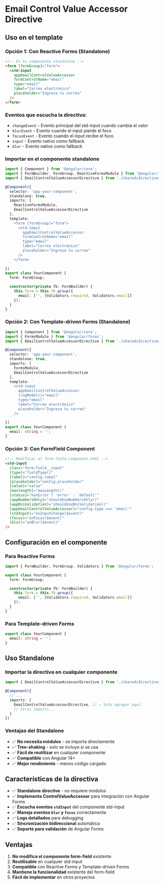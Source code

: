 # Email Control Value Accessor Directive

## Uso en el template

### Opción 1: Con Reactive Forms (Standalone)
```html
<!-- En tu componente standalone -->
<form [formGroup]="form">
  <std-input
    appEmailControlValueAccessor
    formControlName="email"
    type="email"
    label="Correo electrónico"
    placeholder="Ingresa tu correo"
  />
</form>
```

### Eventos que escucha la directiva:
- `changeEvent` - Evento principal del std-input cuando cambia el valor
- `blurEvent` - Evento cuando el input pierde el foco
- `focusEvent` - Evento cuando el input recibe el foco
- `input` - Evento nativo como fallback
- `blur` - Evento nativo como fallback

### Importar en el componente standalone
```typescript
import { Component } from '@angular/core';
import { FormBuilder, FormGroup, ReactiveFormsModule } from '@angular/forms';
import { EmailControlValueAccessorDirective } from './shared/directives/email-control-value-accessor.directive';

@Component({
  selector: 'app-your-component',
  standalone: true,
  imports: [
    ReactiveFormsModule,
    EmailControlValueAccessorDirective
  ],
  template: `
    <form [formGroup]="form">
      <std-input
        appEmailControlValueAccessor
        formControlName="email"
        type="email"
        label="Correo electrónico"
        placeholder="Ingresa tu correo"
      />
    </form>
  `
})
export class YourComponent {
  form: FormGroup;

  constructor(private fb: FormBuilder) {
    this.form = this.fb.group({
      email: ['', [Validators.required, Validators.email]]
    });
  }
}
```

### Opción 2: Con Template-driven Forms (Standalone)
```typescript
import { Component } from '@angular/core';
import { FormsModule } from '@angular/forms';
import { EmailControlValueAccessorDirective } from './shared/directives/email-control-value-accessor.directive';

@Component({
  selector: 'app-your-component',
  standalone: true,
  imports: [
    FormsModule,
    EmailControlValueAccessorDirective
  ],
  template: `
    <std-input
      appEmailControlValueAccessor
      [(ngModel)]="email"
      type="email"
      label="Correo electrónico"
      placeholder="Ingresa tu correo"
    />
  `
})
export class YourComponent {
  email: string = '';
}
```

### Opción 3: Con FormField Component
```html
<!-- Modificar el form-field.component.html -->
<std-input
  class="form-field__input"
  [type]="fieldType()"
  [label]="config.label"
  [placeholder]="config.placeholder"
  [value]="value"
  [maxlength]="maxLength()"
  [status]="hasError ? 'error' : 'default'"
  [appNumbersOnly]="shouldUseNumbersOnly()"
  [appDniValidation]="shouldUseDniValidation()"
  [appEmailControlValueAccessor]="config.type === 'email'"
  (stdInput)="onInputChange($event)"
  (focus)="onFocus($event)"
  (blur)="onBlur($event)"
/>
```

## Configuración en el componente

### Para Reactive Forms
```typescript
import { FormBuilder, FormGroup, Validators } from '@angular/forms';

export class YourComponent {
  form: FormGroup;

  constructor(private fb: FormBuilder) {
    this.form = this.fb.group({
      email: ['', [Validators.required, Validators.email]]
    });
  }
}
```

### Para Template-driven Forms
```typescript
export class YourComponent {
  email: string = '';
}
```

## Uso Standalone

### Importar la directiva en cualquier componente
```typescript
import { EmailControlValueAccessorDirective } from './shared/directives/email-control-value-accessor.directive';

@Component({
  // ...
  imports: [
    EmailControlValueAccessorDirective, // ← Solo agregar aquí
    // otros imports...
  ]
})
```

### Ventajas del Standalone
- ✅ **No necesita módulos** - se importa directamente
- ✅ **Tree-shaking** - solo se incluye si se usa
- ✅ **Fácil de reutilizar** en cualquier componente
- ✅ **Compatible** con Angular 14+
- ✅ **Mejor rendimiento** - menos código cargado

## Características de la directiva

- ✅ **Standalone directive** - no requiere módulos
- ✅ **Implementa ControlValueAccessor** para integración con Angular Forms
- ✅ **Escucha eventos `stdInput`** del componente std-input
- ✅ **Maneja eventos `blur` y `focus`** correctamente
- ✅ **Logs detallados** para debugging
- ✅ **Sincronización bidireccional** automática
- ✅ **Soporte para validación** de Angular Forms

## Ventajas

1. **No modifica el componente form-field** existente
2. **Reutilizable** en cualquier std-input
3. **Compatible** con Reactive Forms y Template-driven Forms
4. **Mantiene la funcionalidad** existente del form-field
5. **Fácil de implementar** en otros proyectos
